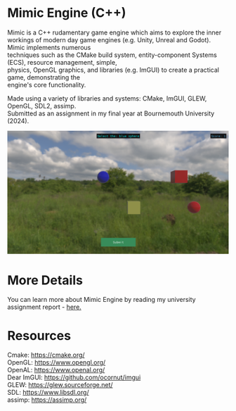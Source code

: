 # Mimic Engine (C++)

Mimic is a C++ rudamentary game engine which aims to explore the inner</br> 
workings of modern day game engines (e.g. Unity, Unreal and Godot). Mimic implements numerous</br>
techniques such as the CMake build system, entity-component Systems (ECS), resource management, simple,</br>
physics, OpenGL graphics, and libraries (e.g. ImGUI) to create a practical game, demonstrating the</br>
engine's core functionality.

Made using a variety of libraries and systems: CMake, ImGUI, GLEW, OpenGL, SDL2, assimp. </br>
Submitted as an assignment in my final year at Bournemouth University (2024). </br>

![Image](~Documentation/Images/Mimic_0.png)

# More Details
You can learn more about Mimic Engine by reading my university assignment report - [here.](https://docs.google.com/document/d/1TTYsOLvguvOFiUQBfyq6qnSGWs7o1mrPLsaY9iNKPYM/edit?usp=sharing)

# Resources
Cmake: https://cmake.org/</br>
OpenGL: https://www.opengl.org/</br>
OpenAL: https://www.openal.org/</br>
Dear ImGUI: https://github.com/ocornut/imgui</br>
GLEW: https://glew.sourceforge.net/</br>
SDL: https://www.libsdl.org/</br>
assimp: https://assimp.org/</br>
